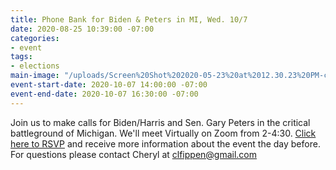 ```yaml
---
title: Phone Bank for Biden & Peters in MI, Wed. 10/7
date: 2020-08-25 10:39:00 -07:00
categories:
- event
tags:
- elections
main-image: "/uploads/Screen%20Shot%202020-05-23%20at%2012.30.23%20PM-c4f6be.png"
event-start-date: 2020-10-07 14:00:00 -07:00
event-end-date: 2020-10-07 16:30:00 -07:00
---
```


Join us to make calls for Biden/Harris and Sen. Gary Peters in the critical battleground of Michigan.  We'll meet Virtually on Zoom from 2-4:30.  [Click here to RSVP](https://docs.google.com/forms/d/e/1FAIpQLSf44igidbmAmmdmIAH7kxh02_LdaZCA3irlXEVZpMGt5KHx3g/viewform) and receive more information about the event the day before.  For questions please contact Cheryl at clfippen@gmail.com